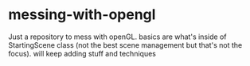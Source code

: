 # messing-with-opengl
Just a repository to mess with openGL. 
basics are what's inside of StartingScene class (not the best scene management but that's not the focus). will keep adding stuff and techniques
